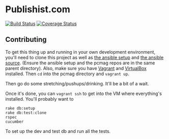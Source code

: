 Publishist.com
==============

[![Build Status](https://travis-ci.org/chadoh/pcmag.png?branch=master)](https://travis-ci.org/chadoh/pcmag)
[![Coverage Status](https://coveralls.io/repos/chadoh/pcmag/badge.png?branch=master)](https://coveralls.io/r/chadoh/pcmag?branch=master)

Contributing
------------

To get this thing up and running in your own development environment,
you'll need to clone this project as well as [the ansible setup] and
[the ansible source]. (Ensure the ansible setup and the pcmag repos are
in the same parent directory). Also, make sure you have [Vagrant]
and [VirtualBox] installed. Then `cd` into the pcmag directory and
`vagrant up`.

Then go do some stretching/pushups/drinking. It'll be a bit of a wait.

Once it's done, you can `vagrant ssh` to get into the VM where
everything's installed. You'll probably want to

    rake db:setup
    rake db:test:clone
    rspec
    cucumber

To set up the dev and test db and run all the tests.

  [the ansible setup]: https://github.com/chadoh/ansible-starter
  [the ansible source]: http://chadoh.github.io/ansible-presentation/?full#3
  [Vagrant]: http://www.vagrantup.com/
  [VirtualBox]: https://www.virtualbox.org/
